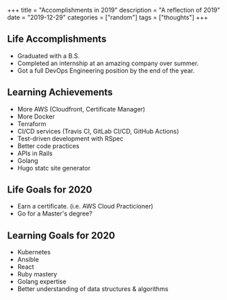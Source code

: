 +++
title = "Accomplishments in 2019"
description = "A reflection of 2019"
date = "2019-12-29"
categories = ["random"]
tags = ["thoughts"]
+++

## Life Accomplishments

- Graduated with a B.S.
- Completed an internship at an amazing company over summer.
- Got a full DevOps Engineering position by the end of the year.

## Learning Achievements

- More AWS (Cloudfront, Certificate Manager)
- More Docker
- Terraform
- CI/CD services (Travis CI, GitLab CI/CD, GitHub Actions)
- Test-driven development with RSpec
- Better code practices
- APIs in Rails
- Golang
- Hugo statc site generator

## Life Goals for 2020

- Earn a certificate. (i.e. AWS Cloud Practicioner)
- Go for a Master's degree?

## Learning Goals for 2020

- Kubernetes
- Ansible
- React
- Ruby mastery
- Golang expertise
- Better understanding of data structures & algorithms
